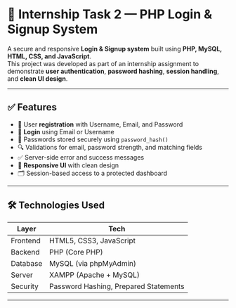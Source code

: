 # 🔐 Internship Task 2 — PHP Login & Signup System

A secure and responsive **Login & Signup system** built using **PHP, MySQL, HTML, CSS, and JavaScript**.  
This project was developed as part of an internship assignment to demonstrate **user authentication**, **password hashing**, **session handling**, and **clean UI design**.

---

## ✅ Features

- 📝 User **registration** with Username, Email, and Password
- 🔐 **Login** using Email or Username
- 🔑 Passwords stored securely using `password_hash()`
- 🔍 Validations for email, password strength, and matching fields
- ✅ Server-side error and success messages
- 📱 **Responsive UI** with clean design
- 🗂️ Session-based access to a protected dashboard

---

## 🛠️ Technologies Used

| Layer      | Tech                  |
|------------|-----------------------|
| Frontend   | HTML5, CSS3, JavaScript |
| Backend    | PHP (Core PHP)        |
| Database   | MySQL (via phpMyAdmin) |
| Server     | XAMPP (Apache + MySQL) |
| Security   | Password Hashing, Prepared Statements |

---


